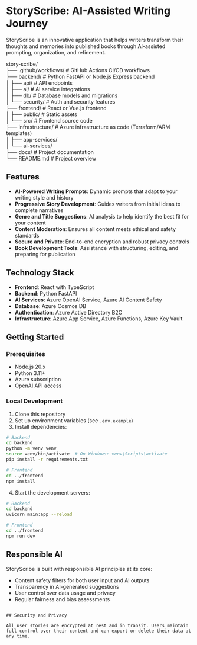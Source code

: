 # StoryScribe: AI-Assisted Writing Journey

StoryScribe is an innovative application that helps writers transform their thoughts and memories into published books through AI-assisted prompting, organization, and refinement.

story-scribe/  
├── .github/workflows/        # GitHub Actions CI/CD workflows  
├── backend/                  # Python FastAPI or Node.js Express backend  
│   ├── api/                  # API endpoints  
│   ├── ai/                   # AI service integrations  
│   ├── db/                   # Database models and migrations  
│   └── security/             # Auth and security features  
├── frontend/                 # React or Vue.js frontend  
│   ├── public/               # Static assets  
│   └── src/                  # Frontend source code  
├── infrastructure/           # Azure infrastructure as code (Terraform/ARM templates)  
│   ├── app-services/  
│   └── ai-services/  
├── docs/                     # Project documentation  
└── README.md                 # Project overview  

## Features

- **AI-Powered Writing Prompts**: Dynamic prompts that adapt to your writing style and history
- **Progressive Story Development**: Guides writers from initial ideas to complete narratives
- **Genre and Title Suggestions**: AI analysis to help identify the best fit for your content
- **Content Moderation**: Ensures all content meets ethical and safety standards
- **Secure and Private**: End-to-end encryption and robust privacy controls
- **Book Development Tools**: Assistance with structuring, editing, and preparing for publication

## Technology Stack

- **Frontend**: React with TypeScript
- **Backend**: Python FastAPI
- **AI Services**: Azure OpenAI Service, Azure AI Content Safety
- **Database**: Azure Cosmos DB
- **Authentication**: Azure Active Directory B2C
- **Infrastructure**: Azure App Service, Azure Functions, Azure Key Vault

## Getting Started

### Prerequisites

- Node.js 20.x
- Python 3.11+
- Azure subscription
- OpenAI API access

### Local Development

1. Clone this repository
2. Set up environment variables (see `.env.example`)
3. Install dependencies:

```bash
# Backend
cd backend
python -m venv venv
source venv/bin/activate  # On Windows: venv\Scripts\activate
pip install -r requirements.txt

# Frontend
cd ../frontend
npm install
```

4. Start the development servers:

```bash
# Backend
cd backend
uvicorn main:app --reload

# Frontend
cd ../frontend
npm run dev
```

## Responsible AI

StoryScribe is built with responsible AI principles at its core:

- Content safety filters for both user input and AI outputs
- Transparency in AI-generated suggestions
- User control over data usage and privacy
- Regular fairness and bias assessments
```

## Security and Privacy

All user stories are encrypted at rest and in transit. Users maintain full control over their content and can export or delete their data at any time.
